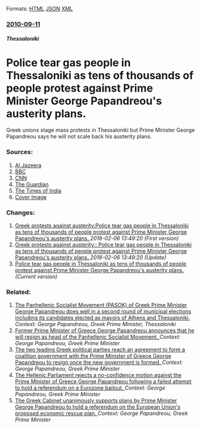 
Formats: [HTML](/news/2010/09/11/police-tear-gas-people-in-thessaloniki-as-tens-of-thousands-of-people-protest-against-prime-minister-george-papandreou-s-austerity-plans.html)  [JSON](/news/2010/09/11/police-tear-gas-people-in-thessaloniki-as-tens-of-thousands-of-people-protest-against-prime-minister-george-papandreou-s-austerity-plans.json)  [XML](/news/2010/09/11/police-tear-gas-people-in-thessaloniki-as-tens-of-thousands-of-people-protest-against-prime-minister-george-papandreou-s-austerity-plans.xml)  

### [2010-09-11](/news/2010/09/11/index.md)

##### Thessaloniki
# Police tear gas people in Thessaloniki as tens of thousands of people protest against Prime Minister George Papandreou's austerity plans. 

Greek unions stage mass protests in Thessaloniki but Prime Minister George Papandreou says he will not scale back his austerity plans.


### Sources:

1. [Al Jazeera](http://english.aljazeera.net/news/europe/2010/09/2010911175338432116.html)
2. [BBC](http://www.bbc.co.uk/news/world-europe-11271058)
3. [CNN](http://edition.cnn.com/2010/WORLD/europe/09/11/greece.shoe.throwing/#fbid=RCnunUQxXyc&wom=false)
4. [The Guardian](http://www.guardian.co.uk/world/2010/sep/12/greek-greece-papandreou-austerity)
5. [The Times of India](http://timesofindia.indiatimes.com/world/europe/Man-hurls-shoe-at-Greek-PM-over-cutbacks/articleshow/6538898.cms)
5. [Cover Image](http://www.bbc.co.uk/news/special/2015/newsspec_10857/bbc_news_logo.png?cb=1)

### Changes:

1. [Greek protests against austerity:Police tear gas people in Thessaloniki as tens of thousands of people protest against Prime Minister George Papandreou's austerity plans. ](/news/2010/09/11/greek-protests-against-austerity-ppolice-tear-gas-people-in-thessaloniki-as-tens-of-thousands-of-people-protest-against-prime-minister-georg.md) _2018-02-06 13:49:20 (First version)_
2. [Greek protests against austerity:: Police tear gas people in Thessaloniki as tens of thousands of people protest against Prime Minister George Papandreou's austerity plans. ](/news/2010/09/11/greek-protests-against-austerity-police-tear-gas-people-in-thessaloniki-as-tens-of-thousands-of-people-protest-against-prime-minister-geor.md) _2018-02-06 13:49:20 (Update)_
2. [Police tear gas people in Thessaloniki as tens of thousands of people protest against Prime Minister George Papandreou's austerity plans. ](/news/2010/09/11/police-tear-gas-people-in-thessaloniki-as-tens-of-thousands-of-people-protest-against-prime-minister-george-papandreou-s-austerity-plans.md) _(Current version)_

### Related:

1. [The Panhellenic Socialist Movement (PASOK) of Greek Prime Minister George Papandreou does well in a second round of municipal elections including its candidates elected as mayors of Athens and Thessaloniki. ](/news/2010/11/14/the-panhellenic-socialist-movement-pasok-of-greek-prime-minister-george-papandreou-does-well-in-a-second-round-of-municipal-elections-incl.md) _Context: George Papandreou, Greek Prime Minister, Thessaloniki_
2. [Former Prime Minister of Greece George Papandreou announces that he will resign as head of the Panhellenic Socialist Movement. ](/news/2012/01/4/former-prime-minister-of-greece-george-papandreou-announces-that-he-will-resign-as-head-of-the-panhellenic-socialist-movement.md) _Context: George Papandreou, Greek Prime Minister_
3. [The two leading Greek political parties reach an agreement to form a coalition government with the Prime Minister of Greece George Papandreou to resign once the new government is formed. ](/news/2011/11/6/the-two-leading-greek-political-parties-reach-an-agreement-to-form-a-coalition-government-with-the-prime-minister-of-greece-george-papandreo.md) _Context: George Papandreou, Greek Prime Minister_
4. [The Hellenic Parliament rejects a no-confidence motion against the Prime Minister of Greece George Papandreou following a failed attempt to hold a referendum on a Eurozone bailout. ](/news/2011/11/4/the-hellenic-parliament-rejects-a-no-confidence-motion-against-the-prime-minister-of-greece-george-papandreou-following-a-failed-attempt-to.md) _Context: George Papandreou, Greek Prime Minister_
5. [The Greek Cabinet unanimously supports plans by Prime Minister George Papandreou to hold a referendum on the European Union's proposed economic rescue plan. ](/news/2011/11/2/the-greek-cabinet-unanimously-supports-plans-by-prime-minister-george-papandreou-to-hold-a-referendum-on-the-european-union-s-proposed-econo.md) _Context: George Papandreou, Greek Prime Minister_
